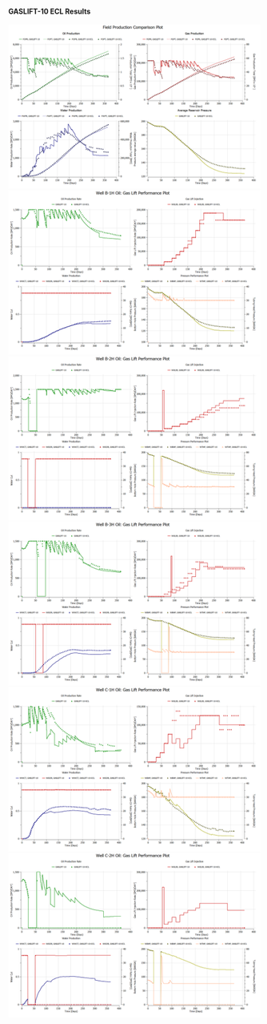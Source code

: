 #### GASLIFT-10 ECL Results

![](ECL/GASLIFT-10-Field_Production_Comparison_Plot.png)
![](ECL/GASLIFT-10-Well_B_1H_Oil_Gas_Lift_Performance_Plot.png)
![](ECL/GASLIFT-10-Well_B_2H_Oil_Gas_Lift_Performance_Plot.png)
![](ECL/GASLIFT-10-Well_B_3H_Oil_Gas_Lift_Performance_Plot.png)
![](ECL/GASLIFT-10-Well_C_1H_Oil_Gas_Lift_Performance_Plot.png)
![](ECL/GASLIFT-10-Well_C_2H_Oil_Gas_Lift_Performance_Plot.png)
